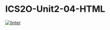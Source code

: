 # ICS2O-Unit2-04-HTML
 [![linter](https://github.com/Aiden-Kwong/ICS2O-Unit2-04-HTML/workflows/linter/badge.svg)](https://github.com/marketplace/actions/super-linter) 

